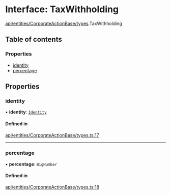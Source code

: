 # Interface: TaxWithholding

[api/entities/CorporateActionBase/types](../wiki/api.entities.CorporateActionBase.types).TaxWithholding

## Table of contents

### Properties

- [identity](../wiki/api.entities.CorporateActionBase.types.TaxWithholding#identity)
- [percentage](../wiki/api.entities.CorporateActionBase.types.TaxWithholding#percentage)

## Properties

### identity

• **identity**: [`Identity`](../wiki/api.entities.Identity.Identity)

#### Defined in

[api/entities/CorporateActionBase/types.ts:17](https://github.com/PolymeshAssociation/polymesh-sdk/blob/88db4a91/src/api/entities/CorporateActionBase/types.ts#L17)

___

### percentage

• **percentage**: `BigNumber`

#### Defined in

[api/entities/CorporateActionBase/types.ts:18](https://github.com/PolymeshAssociation/polymesh-sdk/blob/88db4a91/src/api/entities/CorporateActionBase/types.ts#L18)
